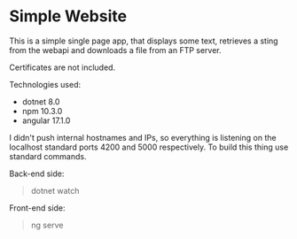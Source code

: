 # Simple Website

This is a simple single page app, that displays some text, retrieves a sting from the webapi and downloads a file from an FTP server.

Certificates are not included.

Technologies used:

- dotnet 8.0
- npm 10.3.0
- angular 17.1.0

I didn't push internal hostnames and IPs, so everything is listening on the localhost standard ports 4200 and 5000 respectively.
To build this thing use standard commands.

Back-end side:

> dotnet watch

Front-end side:

> ng serve
